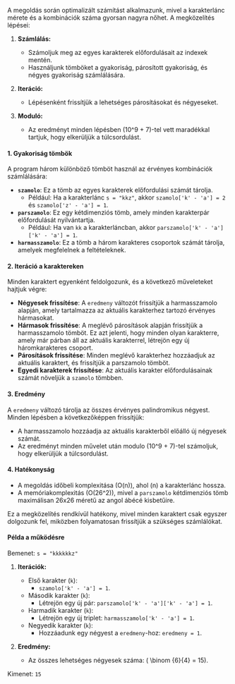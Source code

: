 A megoldás során optimalizált számítást alkalmazunk, mivel a karakterlánc mérete és a kombinációk száma gyorsan nagyra nőhet. A megközelítés lépései:

1. **Számlálás:**
   - Számoljuk meg az egyes karakterek előfordulásait az indexek mentén.
   - Használjunk tömböket a gyakoriság, párosított gyakoriság, és négyes gyakoriság számlálására.

2. **Iteráció:**
   - Lépésenként frissítjük a lehetséges párosításokat és négyeseket.

3. **Moduló:**
   - Az eredményt minden lépésben \(10^9 + 7\)-tel vett maradékkal tartjuk, hogy elkerüljük a túlcsordulást.

#### 1. **Gyakoriság tömbök**
A program három különböző tömböt használ az érvényes kombinációk számlálására:
- **`szamolo`**: Ez a tömb az egyes karakterek előfordulási számát tárolja.
  - Például: Ha a karakterlánc `s = "kkz"`, akkor `szamolo['k' - 'a'] = 2` és `szamolo['z' - 'a'] = 1`.
- **`parszamolo`**: Ez egy kétdimenziós tömb, amely minden karakterpár előfordulását nyilvántartja.
  - Például: Ha van `kk` a karakterláncban, akkor `parszamolo['k' - 'a']['k' - 'a'] = 1`.
- **`harmasszamolo`**: Ez a tömb a három karakteres csoportok számát tárolja, amelyek megfelelnek a feltételeknek.

#### 2. **Iteráció a karaktereken**
Minden karaktert egyenként feldolgozunk, és a következő műveleteket hajtjuk végre:
- **Négyesek frissítése**: A `eredmeny` változót frissítjük a harmasszamolo alapján, amely tartalmazza az aktuális karakterhez tartozó érvényes hármasokat.
- **Hármasok frissítése**: A meglévő párosítások alapján frissítjük a harmasszamolo tömböt. Ez azt jelenti, hogy minden olyan karakterre, amely már párban áll az aktuális karakterrel, létrejön egy új háromkarakteres csoport.
- **Párosítások frissítése**: Minden meglévő karakterhez hozzáadjuk az aktuális karaktert, és frissítjük a parszamolo tömböt.
- **Egyedi karakterek frissítése**: Az aktuális karakter előfordulásainak számát növeljük a `szamolo` tömbben.

#### 3. **Eredmény**
A `eredmeny` változó tárolja az összes érvényes palindromikus négyest. Minden lépésben a következőképpen frissítjük:
- A harmasszamolo hozzáadja az aktuális karakterből előálló új négyesek számát.
- Az eredményt minden művelet után modulo \(10^9 + 7\)-tel számoljuk, hogy elkerüljük a túlcsordulást.

#### 4. **Hatékonyság**
- A megoldás időbeli komplexitása \(O(n)\), ahol \(n\) a karakterlánc hossza.
- A memóriakomplexitás \(O(26^2)\), mivel a `parszamolo` kétdimenziós tömb maximálisan 26x26 méretű az angol ábécé kisbetűire.

Ez a megközelítés rendkívül hatékony, mivel minden karaktert csak egyszer dolgozunk fel, miközben folyamatosan frissítjük a szükséges számlálókat.

#### Példa a működésre
Bemenet: `s = "kkkkkkz"`

1. **Iterációk:**
   - Első karakter (`k`): 
     - `szamolo['k' - 'a'] = 1`.
   - Második karakter (`k`):
     - Létrejön egy új pár: `parszamolo['k' - 'a']['k' - 'a'] = 1`.
   - Harmadik karakter (`k`):
     - Létrejön egy új triplet: `harmasszamolo['k' - 'a'] = 1`.
   - Negyedik karakter (`k`):
     - Hozzáadunk egy négyest a `eredmeny`-hoz: `eredmeny = 1`.

2. **Eredmény:**
   - Az összes lehetséges négyesek száma: \( \binom {6}{4} = 15\).

Kimenet: `15`
